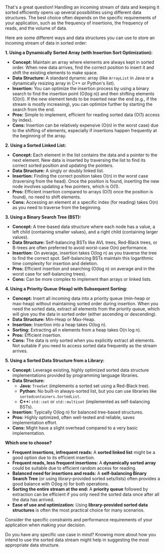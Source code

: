That's a great question! Handling an incoming stream of data and keeping it sorted efficiently opens up several possibilities using different data structures. The best choice often depends on the specific requirements of your application, such as the frequency of insertions, the frequency of reads, and the volume of data.

Here are some different ways and data structures you can use to store an incoming stream of data in sorted order:

**1. Using a Dynamically Sorted Array (with Insertion Sort Optimization):**

* **Concept:** Maintain an array where elements are always kept in sorted order. When new data arrives, find the correct position to insert it and shift the existing elements to make space.
* **Data Structure:** A standard dynamic array (like `ArrayList` in Java or a dynamically resizing array in C++ or Python's list).
* **Insertion:** You can optimize the insertion process by using a binary search to find the insertion point (O(log n)) and then shifting elements (O(n)). If the new element tends to be inserted near the end (e.g., if the stream is mostly increasing), you can optimize further by starting the search from the end.
* **Pros:** Simple to implement, efficient for reading sorted data (O(1) access by index).
* **Cons:** Insertion can be relatively expensive (O(n) in the worst case) due to the shifting of elements, especially if insertions happen frequently at the beginning of the array.

**2. Using a Sorted Linked List:**

* **Concept:** Each element in the list contains the data and a pointer to the next element. New data is inserted by traversing the list to find its correct sorted position and updating the pointers.
* **Data Structure:** A singly or doubly linked list.
* **Insertion:** Finding the correct position takes O(n) in the worst case (traversing from the head). Once the position is found, inserting the new node involves updating a few pointers, which is O(1).
* **Pros:** Efficient insertion compared to arrays (O(1) once the position is found), no need to shift elements.
* **Cons:** Accessing an element at a specific index (for reading) takes O(n) as you need to traverse from the beginning.

**3. Using a Binary Search Tree (BST):**

* **Concept:** A tree-based data structure where each node has a value, a left child (containing smaller values), and a right child (containing larger values).
* **Data Structure:** Self-balancing BSTs like AVL trees, Red-Black trees, or B-trees are often preferred to avoid worst-case O(n) performance.
* **Insertion:** On average, insertion takes O(log n) as you traverse the tree to find the correct spot. Self-balancing BSTs maintain this logarithmic time complexity for insertion and deletion.
* **Pros:** Efficient insertion and searching (O(log n) on average and in the worst case for self-balancing trees).
* **Cons:** Can be more complex to implement than arrays or linked lists.

**4. Using a Priority Queue (Heap) with Subsequent Sorting:**

* **Concept:** Insert all incoming data into a priority queue (min-heap or max-heap) without maintaining sorted order during insertion. When you need the sorted data, extract all elements from the priority queue, which will give you the data in sorted order (either ascending or descending).
* **Data Structure:** Min-Heap or Max-Heap.
* **Insertion:** Insertion into a heap takes O(log n).
* **Sorting:** Extracting all n elements from a heap takes O(n log n).
* **Pros:** Efficient insertion.
* **Cons:** The data is only sorted when you explicitly extract all elements. Not suitable if you need to access sorted data frequently as the stream arrives.

**5. Using a Sorted Data Structure from a Library:**

* **Concept:** Leverage existing, highly optimized sorted data structure implementations provided by programming language libraries.
* **Data Structure:**
    * **Java:** `TreeSet` (implements a sorted set using a Red-Black tree).
    * **Python:** No built-in always-sorted list, but you can use libraries like `sortedcontainers.SortedList`.
    * **C++:** `std::set` or `std::multiset` (implemented as self-balancing BSTs).
* **Insertion:** Typically O(log n) for balanced tree-based structures.
* **Pros:** Highly optimized, often well-tested and reliable, saves implementation effort.
* **Cons:** Might have a slight overhead compared to a very basic implementation.

**Which one to choose?**

* **Frequent insertions, infrequent reads:** A **sorted linked list** might be a good option due to its efficient insertion.
* **Frequent reads, less frequent insertions:** A **dynamically sorted array** could be suitable due to efficient random access for reading.
* **Balanced need for insertions and reads:** A **self-balancing Binary Search Tree** (or using library-provided sorted sets/lists) often provides a good balance with O(log n) for both operations.
* **Sorting the entire stream at the end:** A **priority queue** followed by extraction can be efficient if you only need the sorted data once after all the data has arrived.
* **Ease of use and optimization:** Using **library-provided sorted data structures** is often the most practical choice for many scenarios.

Consider the specific constraints and performance requirements of your application when making your decision.

Do you have any specific use case in mind? Knowing more about how you intend to use the sorted data stream might help in suggesting the most appropriate data structure.
